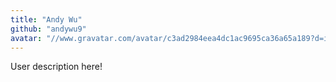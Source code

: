 ```yaml
---
title: "Andy Wu"
github: "andywu9"
avatar: "//www.gravatar.com/avatar/c3ad2984eea4dc1ac9695ca36a65a189?d=identicon"
---
```


User description here!
